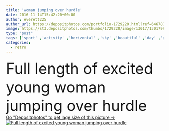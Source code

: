 ```yaml
---
title: 'woman jumping over hurdle'
date: 2016-11-14T15:42:20+00:00
author: everett225
author_url: https://depositphotos.com/portfolio-1729220.html?ref=64678756
image: https://st3.depositphotos.com/thumbs/1729220/image/13017/130179936/api_thumb_450.jpg?forcejpeg=true
type: "post"
tags: ['sport' ,'activity' ,'horizontal' ,'sky' ,'beautiful' ,'day' ,'young' ,'outdoors' ,'happiness' ,'vitality' ,'portrait' ,'mid air' ,'full' ,'retro' ,'vintage' ,'over' ,'motion' ,'nostalgia' ,'active' ,'jumping' ,'woman' ,'length' ,'skill' ,'excited' ,'historical' ,'confidence' ,'hurdle' ,'hurdling' ,'looking at camera' ,'one person' ,'black and white' ,'young woman' ,'Front View' ,'young adult' ,'Healthy Lifestyle' ,'Full Length' ,'old fashioned' ,'Arms Outstretched' ,'Mouth Open' ,'Sports Clothing' ,'ovall' ,'bygone era' ,'old visuals' ,'1910s 1940' ]
categories: 
  - retro
---
```

<div aling="center">
            <font size="60"> Full length of excited young woman jumping over hurdle</font>   
</div>
<div>
    <a href='https://st3.depositphotos.com/thumbs/1729220/image/13017/130179936/api_thumb_450.jpg?forcejpeg=true?ref=64678756' target=_blank > Go "Depositphotos" to get lage size of this picture ->
        <img href='https://st3.depositphotos.com/thumbs/1729220/image/13017/130179936/api_thumb_450.jpg?forcejpeg=true?ref=64678756' src='https://st3.depositphotos.com/1729220/13017/i/950/depositphotos_130179936-stock-photo-woman-jumping-over-hurdle.jpg?forcejpeg=true' alt='Full length of excited young woman jumping over hurdle' >
    </a>
</div>
